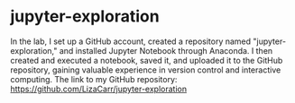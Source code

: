 # jupyter-exploration

In the lab, I set up a GitHub account, created a repository named "jupyter-exploration," and installed Jupyter Notebook through Anaconda. I then created and executed a notebook, saved it, and uploaded it to the GitHub repository, gaining valuable experience in version control and interactive computing.
The link to my GitHub repository: https://github.com/LizaCarr/jupyter-exploration
